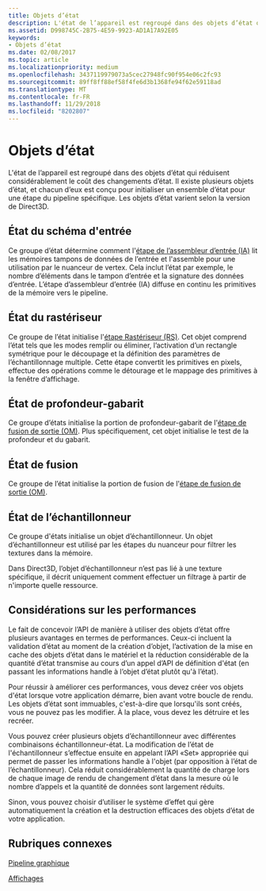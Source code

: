 ```yaml
---
title: Objets d’état
description: L'état de l’appareil est regroupé dans des objets d’état qui réduisent considérablement le coût des changements d’état. Il existe plusieurs objets d’état, et chacun d’eux est conçu pour initialiser un ensemble d’état pour une étape du pipeline spécifique. Les objets d’état varient selon la version de Direct3D.
ms.assetid: D998745C-2B75-4E59-9923-AD1A17A92E05
keywords:
- Objets d’état
ms.date: 02/08/2017
ms.topic: article
ms.localizationpriority: medium
ms.openlocfilehash: 3437119979073a5cec27948fc90f954e06c2fc93
ms.sourcegitcommit: 89ff8ff88ef58f4fe6d3b1368fe94f62e59118ad
ms.translationtype: MT
ms.contentlocale: fr-FR
ms.lasthandoff: 11/29/2018
ms.locfileid: "8202807"
---
```

# <a name="state-objects"></a>Objets d’état


L'état de l’appareil est regroupé dans des objets d’état qui réduisent considérablement le coût des changements d’état. Il existe plusieurs objets d’état, et chacun d’eux est conçu pour initialiser un ensemble d’état pour une étape du pipeline spécifique. Les objets d’état varient selon la version de Direct3D.

## <a name="span-idinputlayoutspanspan-idinputlayoutspanspan-idinputlayoutspaninput-layout-state"></a><span id="Input_Layout"></span><span id="input_layout"></span><span id="INPUT_LAYOUT"></span>État du schéma d'entrée


Ce groupe d’état détermine comment l'[étape de l’assembleur d’entrée (IA)](input-assembler-stage--ia-.md) lit les mémoires tampons de données de l’entrée et l'assemble pour une utilisation par le nuanceur de vertex. Cela inclut l’état par exemple, le nombre d’éléments dans le tampon d’entrée et la signature des données d’entrée. L’étape d’assembleur d’entrée (IA) diffuse en continu les primitives de la mémoire vers le pipeline.

## <a name="span-idrasterizerspanspan-idrasterizerspanspan-idrasterizerspanrasterizer-state"></a><span id="Rasterizer"></span><span id="rasterizer"></span><span id="RASTERIZER"></span>État du rastériseur


Ce groupe de l’état initialise l'[étape Rastériseur (RS)](rasterizer-stage--rs-.md). Cet objet comprend l’état tels que les modes remplir ou éliminer, l’activation d’un rectangle symétrique pour le découpage et la définition des paramètres de l’échantillonnage multiple. Cette étape convertit les primitives en pixels, effectue des opérations comme le détourage et le mappage des primitives à la fenêtre d’affichage.

## <a name="span-iddepthstencilspanspan-iddepthstencilspanspan-iddepthstencilspandepth-stencil-state"></a><span id="DepthStencil"></span><span id="depthstencil"></span><span id="DEPTHSTENCIL"></span>État de profondeur-gabarit


Ce groupe d’états initialise la portion de profondeur-gabarit de l'[étape de fusion de sortie (OM)](output-merger-stage--om-.md). Plus spécifiquement, cet objet initialise le test de la profondeur et du gabarit.

## <a name="span-idblendspanspan-idblendspanspan-idblendspanblend-state"></a><span id="Blend"></span><span id="blend"></span><span id="BLEND"></span>État de fusion


Ce groupe de l’état initialise la portion de fusion de l'[étape de fusion de sortie (OM)](output-merger-stage--om-.md).

## <a name="span-idsamplerspanspan-idsamplerspanspan-idsamplerspansampler-state"></a><span id="Sampler"></span><span id="sampler"></span><span id="SAMPLER"></span>État de l’échantillonneur


Ce groupe d'états initialise un objet d’échantillonneur. Un objet d’échantillonneur est utilisé par les étapes du nuanceur pour filtrer les textures dans la mémoire.

Dans Direct3D, l’objet d’échantillonneur n’est pas lié à une texture spécifique, il décrit uniquement comment effectuer un filtrage à partir de n'importe quelle ressource.

## <a name="span-idperformanceconsiderationsspanspan-idperformanceconsiderationsspanspan-idperformanceconsiderationsspanperformance-considerations"></a><span id="Performance_Considerations"></span><span id="performance_considerations"></span><span id="PERFORMANCE_CONSIDERATIONS"></span>Considérations sur les performances


Le fait de concevoir l’API de manière à utiliser des objets d’état offre plusieurs avantages en termes de performances. Ceux-ci incluent la validation d’état au moment de la création d’objet, l’activation de la mise en cache des objets d’état dans le matériel et la réduction considérable de la quantité d’état transmise au cours d’un appel d’API de définition d'état (en passant les informations handle à l’objet d’état plutôt qu'à l’état).

Pour réussir à améliorer ces performances, vous devez créer vos objets d'état lorsque votre application démarre, bien avant votre boucle de rendu. Les objets d’état sont immuables, c'est-à-dire que lorsqu'ils sont créés, vous ne pouvez pas les modifier. À la place, vous devez les détruire et les recréer.

Vous pouvez créer plusieurs objets d’échantillonneur avec différentes combinaisons échantillonneur-état. La modification de l’état de l'échantillonneur s’effectue ensuite en appelant l’API «Set» appropriée qui permet de passer les informations handle à l'objet (par opposition à l’état de l’échantillonneur). Cela réduit considérablement la quantité de charge lors de chaque image de rendu de changement d’état dans la mesure où le nombre d’appels et la quantité de données sont largement réduits.

Sinon, vous pouvez choisir d’utiliser le système d’effet qui gère automatiquement la création et la destruction efficaces des objets d’état de votre application.

## <a name="span-idrelated-topicsspanrelated-topics"></a><span id="related-topics"></span>Rubriques connexes


[Pipeline graphique](graphics-pipeline.md)

[Affichages](views.md)

 

 





